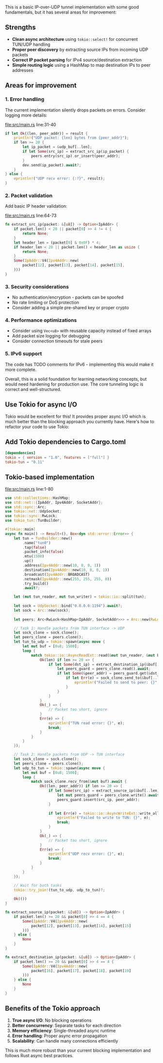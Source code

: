 This is a basic IP-over-UDP tunnel implementation with some good fundamentals, but it has several areas for improvement:

## Strengths

- **Clean async architecture** using `tokio::select!` for concurrent TUN/UDP handling
- **Proper peer discovery** by extracting source IPs from incoming UDP packets
- **Correct IP packet parsing** for IPv4 source/destination extraction
- **Simple routing logic** using a HashMap to map destination IPs to peer addresses

## Areas for improvement

### 1. **Error handling**

The current implementation silently drops packets on errors. Consider logging more details:

[file:src/main.rs](src/main.rs) line:31-40

```rust
if let Ok((len, peer_addr)) = result {
    println!("UDP packet: {len} bytes from {peer_addr}");
    if len >= 20 {
        let ip_packet = &udp_buf[..len];
        if let Some(src_ip) = extract_src_ip(ip_packet) {
            peers.entry(src_ip).or_insert(peer_addr);
        }
        dev.send(ip_packet).await?;
    }
} else {
    eprintln!("UDP recv error: {:?}", result);
}
```

### 2. **Packet validation**

Add basic IP header validation:

[file:src/main.rs](src/main.rs) line:64-73

```rust
fn extract_src_ip(packet: &[u8]) -> Option<IpAddr> {
    if packet.len() < 20 || packet[0] >> 4 != 4 {
        return None;
    }
    let header_len = (packet[0] & 0x0F) * 4;
    if header_len < 20 || packet.len() < header_len as usize {
        return None;
    }
    Some(IpAddr::V4(Ipv4Addr::new(
        packet[12], packet[13], packet[14], packet[15],
    )))
}
```

### 3. **Security considerations**

- No authentication/encryption - packets can be spoofed
- No rate limiting or DoS protection
- Consider adding a simple pre-shared key or proper crypto

### 4. **Performance optimizations**

- Consider using `Vec<u8>` with reusable capacity instead of fixed arrays
- Add packet size logging for debugging
- Consider connection timeouts for stale peers

### 5. **IPv6 support**

The code has TODO comments for IPv6 - implementing this would make it more complete.

Overall, this is a solid foundation for learning networking concepts, but would need hardening for production use. The core tunneling logic is correct and well-structured.

## Use Tokio for async I/O

Tokio would be excellent for this! It provides proper async I/O which is much better than the blocking approach you currently have. Here's how to refactor your code to use Tokio:

## Add Tokio dependencies to Cargo.toml

```toml
[dependencies]
tokio = { version = "1.0", features = ["full"] }
tokio-tun = "0.11"
```

## Tokio-based implementation

[file:src/main.rs](src/main.rs) line:1-80

```rust
use std::collections::HashMap;
use std::net::{IpAddr, Ipv4Addr, SocketAddr};
use std::sync::Arc;
use tokio::net::UdpSocket;
use tokio::sync::RwLock;
use tokio_tun::TunBuilder;

#[tokio::main]
async fn main() -> Result<(), Box<dyn std::error::Error>> {
    let tun = TunBuilder::new()
        .name("tun0")
        .tap(false)
        .packet_info(false)
        .mtu(1500)
        .up()
        .address(Ipv4Addr::new(10, 0, 0, 1))
        .destination(Ipv4Addr::new(10, 0, 0, 1))
        .broadcast(Ipv4Addr::BROADCAST)
        .netmask(Ipv4Addr::new(255, 255, 255, 0))
        .try_build()
        .await?;

    let (mut tun_reader, mut tun_writer) = tokio::io::split(tun);
    
    let sock = UdpSocket::bind("0.0.0.0:1194").await?;
    let sock = Arc::new(sock);
    
    let peers: Arc<RwLock<HashMap<IpAddr, SocketAddr>>> = Arc::new(RwLock::new(HashMap::new()));

    // Task 1: Handle packets from TUN interface -> UDP
    let sock_clone = sock.clone();
    let peers_clone = peers.clone();
    let tun_to_udp = tokio::spawn(async move {
        let mut buf = [0u8; 1500];
        loop {
            match tokio::io::AsyncReadExt::read(&mut tun_reader, &mut buf).await {
                Ok(len) if len >= 20 => {
                    if let Some(dst_ip) = extract_destination_ip(&buf[..len]) {
                        let peers_guard = peers_clone.read().await;
                        if let Some(&peer_addr) = peers_guard.get(&dst_ip) {
                            if let Err(e) = sock_clone.send_to(&buf[..len], peer_addr).await {
                                eprintln!("Failed to send to peer: {}", e);
                            }
                        }
                    }
                }
                Ok(_) => {
                    // Packet too short, ignore
                }
                Err(e) => {
                    eprintln!("TUN read error: {}", e);
                    break;
                }
            }
        }
    });

    // Task 2: Handle packets from UDP -> TUN interface  
    let sock_clone = sock.clone();
    let peers_clone = peers.clone();
    let udp_to_tun = tokio::spawn(async move {
        let mut buf = [0u8; 1500];
        loop {
            match sock_clone.recv_from(&mut buf).await {
                Ok((len, peer_addr)) if len >= 20 => {
                    if let Some(src_ip) = extract_source_ip(&buf[..len]) {
                        let mut peers_guard = peers_clone.write().await;
                        peers_guard.insert(src_ip, peer_addr);
                    }
                    
                    if let Err(e) = tokio::io::AsyncWriteExt::write_all(&mut tun_writer, &buf[..len]).await {
                        eprintln!("Failed to write to TUN: {}", e);
                        break;
                    }
                }
                Ok(_) => {
                    // Packet too short, ignore
                }
                Err(e) => {
                    eprintln!("UDP recv error: {}", e);
                    break;
                }
            }
        }
    });

    // Wait for both tasks
    tokio::try_join!(tun_to_udp, udp_to_tun)?;
    
    Ok(())
}

fn extract_source_ip(packet: &[u8]) -> Option<IpAddr> {
    if packet.len() >= 20 && packet[0] >> 4 == 4 {
        Some(IpAddr::V4(Ipv4Addr::new(
            packet[12], packet[13], packet[14], packet[15]
        )))
    } else {
        None
    }
}

fn extract_destination_ip(packet: &[u8]) -> Option<IpAddr> {
    if packet.len() >= 20 && packet[0] >> 4 == 4 {
        Some(IpAddr::V4(Ipv4Addr::new(
            packet[16], packet[17], packet[18], packet[19] 
        )))
    } else {
        None
    }
}
```

## Benefits of the Tokio approach

1. **True async I/O**: No blocking operations
2. **Better concurrency**: Separate tasks for each direction
3. **Memory efficiency**: Single-threaded async runtime
4. **Error handling**: Proper async error propagation
5. **Scalability**: Can handle many connections efficiently

This is much more robust than your current blocking implementation and follows Rust async best practices.
